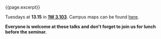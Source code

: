 {{page.excerpt}}

<p> Tuesdays at <b>13.15</b> in <b><a href="https://www.bath.ac.uk/timetable/roominfo/1W3-103.htm">1W 3.103</a></b>. Campus maps can be found <a               href="{{site.data.links.campus_map_url}}">here</a>.
</p>
  
<p> <b> Everyone is welcome at these talks and don't forget to join us for lunch before the seminar. </b>
</p>
